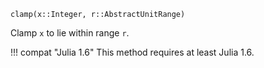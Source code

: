 ```
clamp(x::Integer, r::AbstractUnitRange)
```

Clamp `x` to lie within range `r`.

!!! compat "Julia 1.6"
    This method requires at least Julia 1.6.

